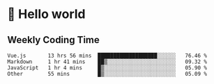 # 🍻 Hello world

## Weekly Coding Time
<!--START_SECTION:waka-->

```text
Vue.js       13 hrs 56 mins  ███████████████████░░░░░░   76.46 %
Markdown     1 hr 41 mins    ██▒░░░░░░░░░░░░░░░░░░░░░░   09.32 %
JavaScript   1 hr 4 mins     █▒░░░░░░░░░░░░░░░░░░░░░░░   05.90 %
Other        55 mins         █▒░░░░░░░░░░░░░░░░░░░░░░░   05.09 %
```

<!--END_SECTION:waka-->
